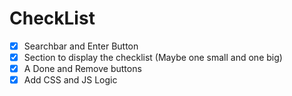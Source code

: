 # CheckList

- [x] Searchbar and Enter Button
- [x] Section to display the checklist (Maybe one small and one big)
- [x] A Done and Remove buttons
- [x] Add CSS and JS Logic
